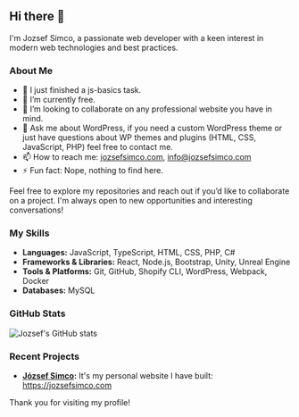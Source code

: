 ## Hi there 👋

I'm Jozsef Simco, a passionate web developer with a keen interest in modern web technologies and best practices. 

### About Me

- 🔭 I just finished a js-basics task. 
- 🌱 I’m currently free. 
- 👯 I’m looking to collaborate on any professional website you have in mind.
- 💬 Ask me about WordPress, if you need a custom WordPress theme or just have questions about WP themes and plugins (HTML, CSS, JavaScript, PHP) feel free to contact me.
- 📫 How to reach me: [jozsefsimco.com](https://jozsefsimco.com), info@jozsefsimco.com
- ⚡ Fun fact: Nope, nothing to find here. 

Feel free to explore my repositories and reach out if you’d like to collaborate on a project. I'm always open to new opportunities and interesting conversations!

### My Skills

- **Languages:** JavaScript, TypeScript, HTML, CSS, PHP, C#
- **Frameworks & Libraries:** React, Node.js, Bootstrap, Unity, Unreal Engine
- **Tools & Platforms:** Git, GitHub, Shopify CLI, WordPress, Webpack, Docker
- **Databases:** MySQL

### GitHub Stats

![Jozsef's GitHub stats](https://github-readme-stats.vercel.app/api?username=bluerogue99&show_icons=true&theme=radical)

### Recent Projects

- **[József Simco](#):** It's my personal website I have built: https://jozsefsimco.com 

Thank you for visiting my profile!
